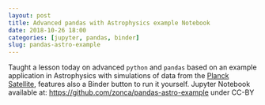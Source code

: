 ```yaml
---
layout: post
title: Advanced pandas with Astrophysics example Notebook
date: 2018-10-26 18:00
categories: [jupyter, pandas, binder]
slug: pandas-astro-example
---
```


Taught a lesson today on advanced `python` and `pandas` based on an example application in Astrophysics with simulations of data from the [Planck Satellite](https://en.wikipedia.org/wiki/Planck_(spacecraft)), features also a Binder button to run it yourself. Jupyter Notebook available at: <https://github.com/zonca/pandas-astro-example> under CC-BY

